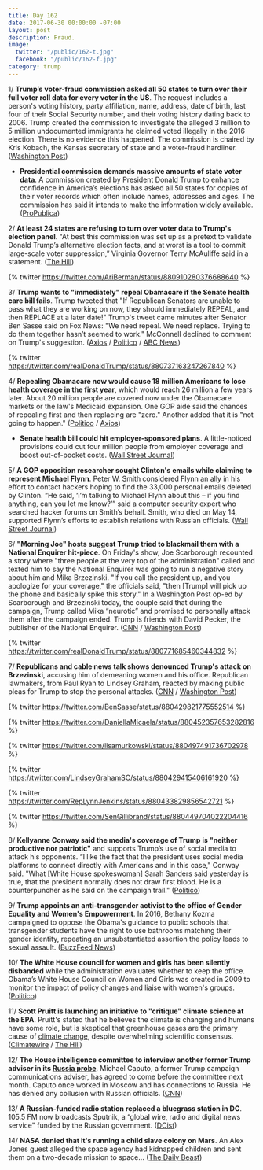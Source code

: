 ```yaml
---
title: Day 162
date: 2017-06-30 00:00:00 -07:00
layout: post
description: Fraud.
image:
  twitter: "/public/162-t.jpg"
  facebook: "/public/162-f.jpg"
category: trump
---
```


1/ **Trump’s voter-fraud commission asked all 50 states to turn over their full voter roll data for every voter in the US**. The request includes a person's voting history, party affiliation, name, address, date of birth, last four of their Social Security number, and their voting history dating back to 2006. Trump created the commission to investigate the alleged 3 million to 5 million undocumented immigrants he claimed voted illegally in the 2016 election. There is no evidence this happened. The commission is chaired by Kris Kobach, the Kansas secretary of state and a voter-fraud hardliner. ([Washington Post](https://www.washingtonpost.com/news/wonk/wp/2017/06/29/trumps-voter-fraud-commission-wants-to-know-the-voting-history-party-id-and-address-of-every-voter-in-america/))

* **Presidential commission demands massive amounts of state voter data**. A commission created by President Donald Trump to enhance confidence in America’s elections has asked all 50 states for copies of their voter records which often include names, addresses and ages. The commission has said it intends to make the information widely available. ([ProPublica](https://www.propublica.org/article/presidential-commission-demands-massive-amounts-of-state-voter-data))

2/ **At least 24 states are refusing to turn over voter data to Trump's election panel**. "At best this commission was set up as a pretext to validate Donald Trump’s alternative election facts, and at worst is a tool to commit large-scale voter suppression,” Virginia Governor Terry McAuliffe said in a statement. ([The Hill](http://thehill.com/homenews/state-watch/340289-19-states-refusing-to-provide-voter-data-to-trump-panel))

{% twitter https://twitter.com/AriBerman/status/880910280376688640 %}

3/ **Trump wants to "immediately" repeal Obamacare if the Senate health care bill fails**. Trump tweeted that "If Republican Senators are unable to pass what they are working on now, they should immediately REPEAL, and then REPLACE at a later date!" Trump's tweet came minutes after Senator Ben Sasse said on Fox News: "We need repeal. We need replace. Trying to do them together hasn’t seemed to work." McConnell declined to comment on Trump's suggestion. ([Axios](https://www.axios.com/trump-calls-for-immediately-repealing-aca-if-senate-deal-fails-2450809050.html) / [Politico](http://www.politico.com/story/2017/06/30/trump-obamacare-repeal-replace-tweet-240132) / [ABC News](http://abcnews.go.com/Politics/wireStory/latest-trump-suggests-repealing-obama-health-law-now-48369887))

{% twitter https://twitter.com/realDonaldTrump/status/880737163247267840 %}

4/ **Repealing Obamacare now would cause 18 million Americans to lose health coverage in the first year**, which would reach 26 million a few years later. About 20 million people are covered now under the Obamacare markets or the law's Medicaid expansion. One GOP aide said the chances of repealing first and then replacing are "zero." Another added that it is "not going to happen." ([Politico](http://www.politico.com/story/2017/06/30/trump-repeal-obamacare-effects-cbo-240140) / [Axios](https://www.axios.com/senate-gop-repeal-then-replace-isnt-happening-2450862467.html))

* **Senate health bill could hit employer-sponsored plans**. A
little-noticed provisions could cut four million people from employer coverage and boost out-of-pocket costs. ([Wall Street Journal](https://www.wsj.com/articles/senate-health-bill-could-hit-employer-sponsored-plans-1498764574))

5/ **A GOP opposition researcher sought Clinton's emails while claiming to represent Michael Flynn**. Peter W. Smith considered Flynn an ally in his effort to contact hackers hoping to find the 33,000 personal emails deleted by Clinton. “He said, ‘I’m talking to Michael Flynn about this – if you find anything, can you let me know?’” said a computer security expert who searched hacker forums on Smith’s behalf. Smith, who died on May 14, supported Flynn’s efforts to establish relations with Russian officials. ([Wall Street Journal](https://www.wsj.com/articles/gop-operative-sought-clinton-emails-from-hackers-implied-a-connection-to-flynn-1498770851))

6/ **"Morning Joe" hosts suggest Trump tried to blackmail them with a National Enquirer hit-piece**. On Friday's show, Joe Scarborough recounted a story where "three people at the very top of the administration" called and texted him to say the National Enquirer was going to run a negative story about him and Mika Brzezinski. "If you call the president up, and you apologize for your coverage," the officials said, "then [Trump] will pick up the phone and basically spike this story." In a Washington Post op-ed by Scarborough and Brzezinski today, the couple said that during the campaign, Trump called Mika “neurotic” and promised to personally attack them after the campaign ended. Trump is friends with David Pecker, the publisher of the National Enquirer. ([CNN](http://money.cnn.com/2017/06/30/media/national-enquirer-donald-trump-joe-scarborough/index.html) / [Washington Post](https://www.washingtonpost.com/opinions/donald-trump-is-not-well/2017/06/30/97759ee0-5d0f-11e7-9b7d-14576dc0f39d_story.html))

{% twitter https://twitter.com/realDonaldTrump/status/880771685460344832 %}

7/ **Republicans and cable news talk shows denounced Trump's attack on Brzezinski**, accusing him of demeaning women and his office. Republican lawmakers, from Paul Ryan to Lindsey Graham, reacted by making public pleas for Trump to stop the personal attacks. ([CNN](http://www.cnn.com/2017/06/29/politics/lawmakers-react-trump-tweet-joe-scarborough-mika-brzezinski-morning-joe/index.html) / [Washington Post](https://www.washingtonpost.com/news/morning-mix/wp/2017/06/30/flat-out-gross-and-disgusting-cable-tv-erupts-at-trumps-mika-brzezinski-tweets/))

{% twitter https://twitter.com/BenSasse/status/880429821775552514 %}

{% twitter https://twitter.com/DaniellaMicaela/status/880452357653282816 %}

{% twitter https://twitter.com/lisamurkowski/status/880497491736702978 %}

{% twitter https://twitter.com/LindseyGrahamSC/status/880429415406161920 %}

{% twitter https://twitter.com/RepLynnJenkins/status/880433829856542721 %}

{% twitter https://twitter.com/SenGillibrand/status/880449704022204416 %}

8/ **Kellyanne Conway said the media's coverage of Trump is "neither productive nor patriotic"** and supports Trump’s use of social media to attack his opponents. “I like the fact that the president uses social media platforms to connect directly with Americans and in this case," Conway said. "What [White House spokeswoman] Sarah Sanders said yesterday is true, that the president normally does not draw first blood. He is a counterpuncher as he said on the campaign trail." ([Politico](http://www.politico.com/story/2017/06/30/kellyanne-conway-trump-social-media-attacks-240139))

9/ **Trump appoints an anti-transgender activist to the office of Gender Equality and Women's Empowerment**. In 2016, Bethany Kozma campaigned to oppose the Obama's guidance to public schools that transgender students have the right to use bathrooms matching their gender identity, repeating an unsubstantiated assertion the policy leads to sexual assault. ([BuzzFeed News](https://www.buzzfeed.com/lesterfeder/trump-administration-appoints-anti-transgender-activist-to))

10/ **The White House council for women and girls has been silently disbanded** while the administration evaluates whether to keep the office. Obama’s White House Council on Women and Girls was created in 2009 to monitor the impact of policy changes and liaise with women's groups. ([Politico](http://www.politico.com/story/2017/06/30/donald-trump-white-house-council-for-women-and-girls-239979))

11/ **Scott Pruitt is launching an initiative to "critique" climate science at the EPA**. Pruitt's stated that he believes the climate is changing and humans have some role, but is skeptical that greenhouse gases are the primary cause of <a href="{{ site.baseurl }}/trump-epa/">climate change</a>, despite overwhelming scientific consensus. ([Climatewire](https://www.eenews.net/stories/1060056858) / [The Hill](http://thehill.com/policy/energy-environment/340223-epa-head-to-launch-initiative-to-challenge-climate-science))

12/ **The House intelligence committee to interview another former Trump adviser in its <a href="{{ site.baseurl }}/trump-russia-investigation/">Russia probe</a>**. Michael Caputo, a former Trump campaign communications adviser, has agreed to come before the committee next month. Caputo once worked in Moscow and has connections to Russia. He has denied any collusion with Russian officials. ([CNN](http://www.cnn.com/2017/06/30/politics/house-intelligence-committee-interview-michael-caputo/index.html))

13/ **A Russian-funded radio station replaced a bluegrass station in DC**. 105.5 FM now broadcasts Sputnik, a “global wire, radio and digital news service" funded by the Russian government. ([DCist](http://dcist.com/2017/06/russian-funded_news_station_replace.php))

14/ **NASA denied that it's running a child slave colony on Mars**. An Alex Jones guest alleged the space agency had kidnapped children and sent them on a two-decade mission to space... ([The Daily Beast](http://www.thedailybeast.com/nasa-denies-that-its-running-a-child-slave-colony-on-mars))